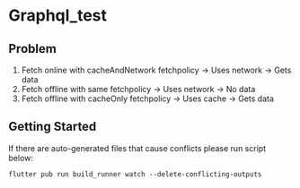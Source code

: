 # Graphql_test

## Problem
1. Fetch online with cacheAndNetwork fetchpolicy -> Uses network -> Gets data
2. Fetch offline with same fetchpolicy -> Uses network -> No data
3. Fetch offline with cacheOnly fetchpolicy -> Uses cache -> Gets data

## Getting Started

If there are auto-generated files that cause conflicts please run script below: 
```
flutter pub run build_runner watch --delete-conflicting-outputs
```

